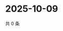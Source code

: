 # 2025-10-09

共 0 条

<!-- BEGIN ZHIHUQUESTIONS -->
<!-- 最后更新时间 Thu Oct 09 2025 14:17:44 GMT+0800 (China Standard Time) -->

<!-- END ZHIHUQUESTIONS -->
